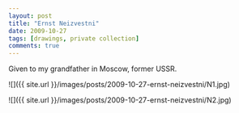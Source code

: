 ```yaml
---
layout: post
title: "Ernst Neizvestni"
date: 2009-10-27
tags: [drawings, private collection]
comments: true
---
```

Given to my grandfather in Moscow, former USSR.

![]({{ site.url }}/images/posts/2009-10-27-ernst-neizvestni/N1.jpg)

![]({{ site.url }}/images/posts/2009-10-27-ernst-neizvestni/N2.jpg)


